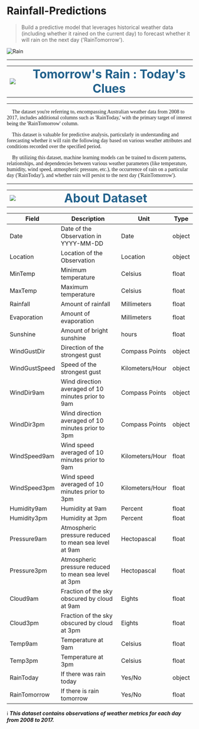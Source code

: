 # Rainfall-Predictions
> Build a predictive model that leverages historical weather data (including whether it rained on the current day) to forecast whether it will rain on the next day ('RainTomorrow').

![Rain](https://github.com/Vengatesan-K/Amazon-Phone-Price-Analysis/assets/128688827/e5914890-ef3f-41ae-8561-4b12f081677c)

***

<table align="center">
    <tr>
        <td width="10%">
            <img src="https://png.pngtree.com/png-vector/20231127/ourmid/pngtree-rain-red-flat-icon-isolated-clouds-png-image_10722735.png">
        </td>
        <td>
            <div align="center" style="font-size:200%">
                <font color="#21618C">
                    <b>Tomorrow's Rain : Today's Clues</b> 
                </font>
            </div>
        </td>
    </tr>
</table>

<hr>


<span style="font-family:Comic Sans MS"> 🎯 The dataset you're referring to, encompassing Australian weather data from 2008 to 2017, includes additional columns such as 'RainToday,' with the primary target of interest being the 'RainTomorrow' column.</span>



<span style="font-family:Comic Sans MS"> 🎯 This dataset is valuable for predictive analysis, particularly in understanding and forecasting whether it will rain the following day based on various weather attributes and conditions recorded over the specified period.</span>



<span style="font-family:Comic Sans MS"> 🎯 By utilizing this dataset, machine learning models can be trained to discern patterns, relationships, and dependencies between various weather parameters (like temperature, humidity, wind speed, atmospheric pressure, etc.), the occurrence of rain on a particular day ('RainToday'), and whether rain will persist to the next day ('RainTomorrow').</span>

<hr>




<table align="center">
    <tr>
        <td width="6%">
            <img src="https://cdn3.iconfinder.com/data/icons/ui-9/512/question_database-1024.png">
        </td>
        <td>
            <div align="center", style="font-size:200%">
                <font color="#21618C">
                    <b>About Dataset</b> 
                </font>
            </div>
        </td>
    </tr>
</table>

| Field         | Description                                           | Unit            | Type   |
| ------------- | ----------------------------------------------------- | --------------- | ------ |
| Date          | Date of the Observation in YYYY-MM-DD                 | Date            | object |
| Location      | Location of the Observation                           | Location        | object |
| MinTemp       | Minimum temperature                                   | Celsius         | float  |
| MaxTemp       | Maximum temperature                                   | Celsius         | float  |
| Rainfall      | Amount of rainfall                                    | Millimeters     | float  |
| Evaporation   | Amount of evaporation                                 | Millimeters     | float  |
| Sunshine      | Amount of bright sunshine                             | hours           | float  |
| WindGustDir   | Direction of the strongest gust                       | Compass Points  | object |
| WindGustSpeed | Speed of the strongest gust                           | Kilometers/Hour | object |
| WindDir9am    | Wind direction averaged of 10 minutes prior to 9am    | Compass Points  | object |
| WindDir3pm    | Wind direction averaged of 10 minutes prior to 3pm    | Compass Points  | object |
| WindSpeed9am  | Wind speed averaged of 10 minutes prior to 9am        | Kilometers/Hour | float  |
| WindSpeed3pm  | Wind speed averaged of 10 minutes prior to 3pm        | Kilometers/Hour | float  |
| Humidity9am   | Humidity at 9am                                       | Percent         | float  |
| Humidity3pm   | Humidity at 3pm                                       | Percent         | float  |
| Pressure9am   | Atmospheric pressure reduced to mean sea level at 9am | Hectopascal     | float  |
| Pressure3pm   | Atmospheric pressure reduced to mean sea level at 3pm | Hectopascal     | float  |
| Cloud9am      | Fraction of the sky obscured by cloud at 9am          | Eights          | float  |
| Cloud3pm      | Fraction of the sky obscured by cloud at 3pm          | Eights          | float  |
| Temp9am       | Temperature at 9am                                    | Celsius         | float  |
| Temp3pm       | Temperature at 3pm                                    | Celsius         | float  |
| RainToday     | If there was rain today                               | Yes/No          | object |
| RainTomorrow  | If there is rain tomorrow                             | Yes/No          | float  |

ℹ️ ***This dataset contains observations of weather metrics for each day from 2008 to 2017.***
